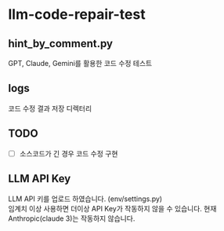 # llm-code-repair-test

## hint_by_comment.py
GPT, Claude, Gemini를 활용한 코드 수정 테스트
  
  
  
## logs
코드 수정 결과 저장 디렉터리
  
  
  
## TODO
- [ ] 소스코드가 긴 경우 코드 수정 구현
  
  
  
## LLM API Key  
LLM API 키를 업로드 하였습니다. (env/settings.py)  
임계치 이상 사용하면 더이상 API Key가 작동하지 않을 수 있습니다. 
현재 Anthropic(claude 3)는 작동하지 않습니다.